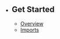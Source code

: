 - ## Get Started
    - [Overview](/{{route}}/{{version}}/overview)
    - [Imports](/{{route}}/{{version}}/imports)